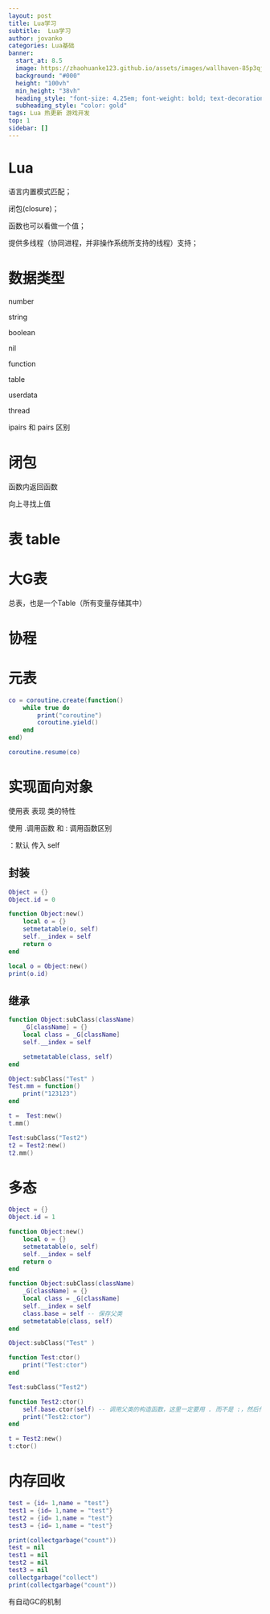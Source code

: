 ```yaml
---
layout: post
title: Lua学习
subtitle:  Lua学习
author: jovanko
categories: Lua基础
banner:
  start_at: 8.5
  image: https://zhaohuanke123.github.io/assets/images/wallhaven-85p3qj.jpg opacity: 0.618
  background: "#000"
  height: "100vh"
  min_height: "38vh"
  heading_style: "font-size: 4.25em; font-weight: bold; text-decoration: underline"
  subheading_style: "color: gold"
tags: Lua 热更新 游戏开发
top: 1
sidebar: []
---
```

# Lua

语言内置模式匹配；

闭包(closure)；

函数也可以看做一个值；

提供多线程（协同进程，并非操作系统所支持的线程）支持；

# 数据类型

number

string

boolean

nil

function

table

userdata

thread

ipairs 和 pairs 区别

# 闭包

函数内返回函数

向上寻找上值

# 表 table

# 大G表

总表，也是一个Table（所有变量存储其中）

# 协程

# 元表

```lua
co = coroutine.create(function()
    while true do
        print("coroutine")
        coroutine.yield()
    end
end)

coroutine.resume(co)
```

# 实现面向对象

使用表 表现 类的特性

使用 .调用函数 和 : 调用函数区别

：默认 传入 self

## 封装

```lua
Object = {}
Object.id = 0

function Object:new()
    local o = {}
    setmetatable(o, self)
    self.__index = self
    return o
end

local o = Object:new()
print(o.id)
```

## 继承

```lua
function Object:subClass(className)
    _G[className] = {}
    local class = _G[className]
    self.__index = self

    setmetatable(class, self)
end

Object:subClass("Test" )
Test.mm = function()
    print("123123")
end

t =  Test:new()
t.mm()

Test:subClass("Test2")
t2 = Test2:new()
t2.mm()

```

# 多态

```lua
Object = {}
Object.id = 1

function Object:new()
    local o = {}
    setmetatable(o, self)
    self.__index = self
    return o
end

function Object:subClass(className)
    _G[className] = {}
    local class = _G[className]
    self.__index = self
    class.base = self -- 保存父类
    setmetatable(class, self)
end

Object:subClass("Test" )

function Test:ctor()
    print("Test:ctor")
end

Test:subClass("Test2")

function Test2:ctor()
    self.base.ctor(self) -- 调用父类的构造函数，这里一定要用 . 而不是 :，然后传入 self
    print("Test2:ctor")
end

t = Test2:new()
t:ctor()
```

# 内存回收

```lua
test = {id= 1,name = "test"}
test1 = {id= 1,name = "test"}
test2 = {id= 1,name = "test"}
test3 = {id= 1,name = "test"}

print(collectgarbage("count"))
test = nil
test1 = nil
test2 = nil
test3 = nil
collectgarbage("collect")
print(collectgarbage("count"))
```

有自动GC的机制
